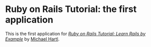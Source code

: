 # Ruby on Rails Tutorial: the first application

This is the first application for
[*Ruby on Rails Tutorial: Learn Rails by Example*](http://railstutorial.org/) by [Michael Hartl](http://michaelhartl.com/).